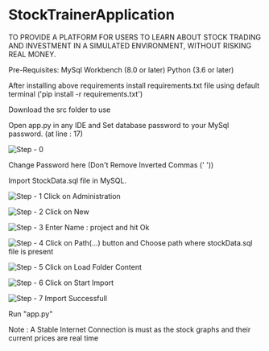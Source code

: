 # StockTrainerApplication
TO PROVIDE A PLATFORM FOR USERS TO LEARN ABOUT STOCK TRADING AND INVESTMENT IN A SIMULATED ENVIRONMENT, WITHOUT RISKING REAL MONEY.

Pre-Requisites:
MySql Workbench (8.0 or later)
Python (3.6 or later)

After installing above requirements
install requirements.txt file using default terminal ('pip install -r requirements.txt')

Download the src folder to use

Open app.py in any IDE and Set database password to your MySql password. (at line : 17)

![Step - 0](https://github.com/rishitgupta2003/StockTrainerApplication/assets/69597366/2e1161d0-bc42-4dac-8890-6ac1b2e10e10)

Change Password here (Don't Remove Inverted Commas (' '))

Import StockData.sql file in MySQL.

![Step - 1](https://github.com/rishitgupta2003/StockTrainerApplication/assets/69597366/01743518-bb23-46a2-9975-0b98695cf745)
Click on Administration

![Step - 2](https://github.com/rishitgupta2003/StockTrainerApplication/assets/69597366/f4238bca-1696-4d14-87f2-764a1e91c2b8)
Click on New

![Step - 3](https://github.com/rishitgupta2003/StockTrainerApplication/assets/69597366/f19ddd19-d524-4f9f-80bf-9084bd31684e)
Enter Name : project and hit Ok

![Step - 4](https://github.com/rishitgupta2003/StockTrainerApplication/assets/69597366/b6e2c027-35a1-4e9b-8161-02fbcb770319)
Click on Path(...) button and Choose path where stockData.sql file is present

![Step - 5](https://github.com/rishitgupta2003/StockTrainerApplication/assets/69597366/45b0f4d0-49f4-48c4-8dae-a4ac953cee63)
Click on Load Folder Content

![Step - 6](https://github.com/rishitgupta2003/StockTrainerApplication/assets/69597366/b1f2f5d3-3025-4a89-8490-0a85a0b618fb)
Click on Start Import

![Step - 7](https://github.com/rishitgupta2003/StockTrainerApplication/assets/69597366/117c352a-0fcc-4378-a4cb-c3794b9e78fe)
Import Successfull

Run "app.py"

Note : A Stable Internet Connection is must as the stock graphs and their current prices are real time
